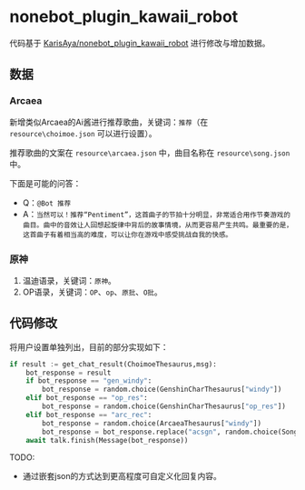 # nonebot_plugin_kawaii_robot

代码基于 [KarisAya/nonebot_plugin_kawaii_robot](https://github.com/KarisAya/nonebot_plugin_kawaii_robot) 进行修改与增加数据。

## 数据

### Arcaea

新增类似Arcaea的Ai酱进行推荐歌曲，关键词：`推荐`（在 `resource\choimoe.json` 可以进行设置）。

推荐歌曲的文案在 `resource\arcaea.json` 中，曲目名称在 `resource\song.json` 中。

下面是可能的问答：

- Q：`@Bot 推荐`
- A：`当然可以！推荐“Pentiment”，这首曲子的节拍十分明显，非常适合用作节奏游戏的曲目。曲中的音效让人回想起旋律中背后的故事情境，从而更容易产生共鸣。最重要的是，这首曲子有着相当高的难度，可以让你在游戏中感受挑战自我的快感。`

### 原神

1. 温迪语录，关键词：`原神`。
2. OP语录，关键词：`OP`、`op`、`原批`、`O批`。

## 代码修改

将用户设置单独列出，目前的部分实现如下：

```python
if result := get_chat_result(ChoimoeThesaurus,msg):
    bot_response = result
    if bot_response == "gen_windy":
        bot_response = random.choice(GenshinCharThesaurus["windy"])
    elif bot_response == "op_res":
        bot_response = random.choice(GenshinCharThesaurus["op_res"])
    elif bot_response == "arc_rec":
        bot_response = random.choice(ArcaeaThesaurus["windy"])
        bot_response = bot_response.replace("acsgn", random.choice(SongNameThesaurus["name"]))
    await talk.finish(Message(bot_response))
```

TODO:

- 通过嵌套json的方式达到更高程度可自定义化回复内容。